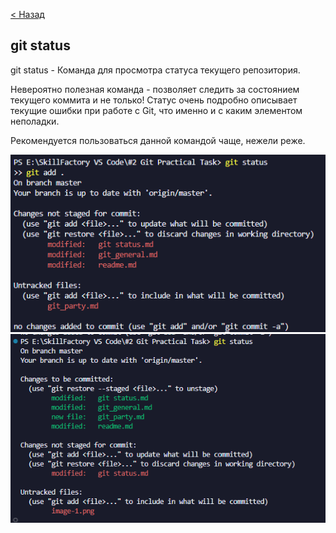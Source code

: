 [< Назад](/git_general.md)

## git status

git status - Команда для просмотра статуса текущего репозитория. 

Невероятно полезная команда - позволяет следить за состоянием текущего коммита и не только! Статус очень подробно описывает текущие ошибки при работе с Git, что именно и с каким элементом неполадки. 

Рекомендуется пользоваться данной командой чаще, нежели реже. 


![Alt text](image-1.png)
![Alt text](image-2.png)